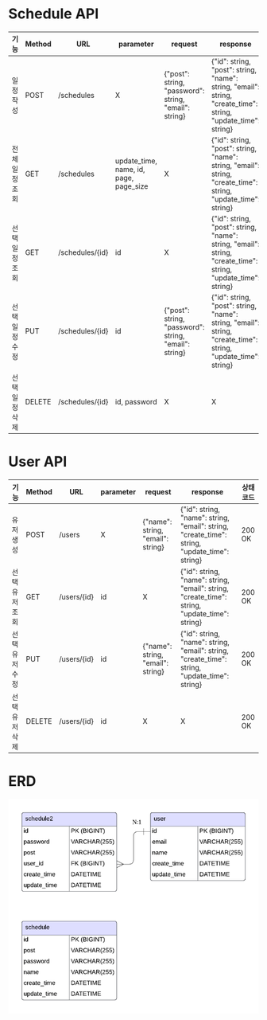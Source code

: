 # Schedule API
|    기능       | Method | URL             | parameter                              | request                                               | response                                                                                                      | 상태코드    |
|-------------|--------|-----------------|----------------------------------------|-------------------------------------------------------|---------------------------------------------------------------------------------------------------------------|---------|
| 일정 작성    | POST   | /schedules      | X                                      | {"post": string, "password": string, "email": string} | {"id": string, "post": string, "name": string, "email": string, "create_time": string, "update_time": string} | 200 OK  |
| 전체 일정 조회 | GET    | /schedules      | update_time, name, id, page, page_size | X                                                     | {"id": string, "post": string, "name": string, "email": string, "create_time": string, "update_time": string} | 200 OK  |
| 선택 일정 조회 | GET    | /schedules/{id} | id                                     | X                                                     | {"id": string, "post": string, "name": string, "email": string, "create_time": string, "update_time": string} | 200 OK  |
| 선택 일정 수정 | PUT    | /schedules/{id} | id                                     | {"post": string, "password": string, "email": string} | {"id": string, "post": string, "name": string, "email": string, "create_time": string, "update_time": string} | 200 OK  |
| 선택 일정 삭제 | DELETE | /schedules/{id} | id, password                           | X                                                     | X                                                                                                             | 200 O K |


# User API
|    기능       | Method | URL             | parameter | request                             | response                                                                                      | 상태코드   |
|-------------|--------|-----------------|-----------|-------------------------------------|-----------------------------------------------------------------------------------------------|--------|
| 유저 생성    | POST   | /users      | X         | {"name": string, "email": string}   | {"id": string, "name": string, "email": string, "create_time": string, "update_time": string} | 200 OK |
| 선택 유저 조회 | GET    | /users/{id} | id        | X                                   | {"id": string, "name": string, "email": string, "create_time": string, "update_time": string} | 200 OK |
| 선택 유저 수정 | PUT    | /users/{id} | id        | {"name": string, "email": string}   | {"id": string, "name": string, "email": string, "create_time": string, "update_time": string} | 200 OK |
| 선택 유저 삭제 | DELETE | /users/{id} | id        | X                                   | X                                                                                             | 200 OK |


# ERD
![erd](erd.png)
